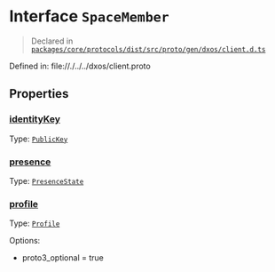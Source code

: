 # Interface `SpaceMember`
> Declared in [`packages/core/protocols/dist/src/proto/gen/dxos/client.d.ts`]()

Defined in:
   file://./../../dxos/client.proto
## Properties
### [identityKey]()
Type: <code>[PublicKey](/api/@dxos/client/classes/PublicKey)</code>
### [presence]()
Type: <code>[PresenceState](/api/@dxos/client/enums#PresenceState)</code>
### [profile]()
Type: <code>[Profile](/api/@dxos/client/interfaces/Profile)</code>

Options:
  - proto3_optional = true